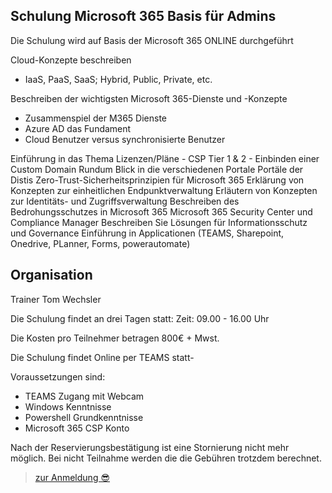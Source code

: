 ## Schulung Microsoft 365 Basis für Admins

Die Schulung wird auf Basis der Microsoft 365 ONLINE durchgeführt

Cloud-Konzepte beschreiben
- IaaS, PaaS, SaaS; Hybrid, Public, Private, etc.

Beschreiben der wichtigsten Microsoft 365-Dienste und -Konzepte
- Zusammenspiel der M365 Dienste
- Azure AD das Fundament
- Cloud Benutzer versus synchronisierte Benutzer

Einführung in das Thema Lizenzen/Pläne - CSP Tier 1 & 2 -
Einbinden einer Custom Domain
Rundum Blick in die verschiedenen Portale Portäle der Distis
Zero-Trust-Sicherheitsprinzipien für Microsoft 365
Erklärung von Konzepten zur einheitlichen Endpunktverwaltung
Erläutern von Konzepten zur Identitäts- und Zugriffsverwaltung
Beschreiben des Bedrohungsschutzes in Microsoft 365
Microsoft 365 Security Center und Compliance Manager
Beschreiben Sie Lösungen für Informationsschutz und Governance
Einführung in Applicationen (TEAMS, Sharepoint, Onedrive, PLanner, Forms, powerautomate)


## Organisation
Trainer Tom Wechsler 

Die Schulung findet an drei Tagen statt:
Zeit: 09.00 - 16.00 Uhr

Die Kosten pro Teilnehmer betragen 800€ + Mwst. 

Die Schulung findet Online per TEAMS statt-

Voraussetzungen sind:
- TEAMS Zugang mit Webcam
- Windows Kenntnisse
- Powershell Grundkenntnisse
- Microsoft 365 CSP Konto 

Nach der Reservierungsbestätigung ist eine Stornierung nicht mehr möglich. Bei nicht Teilnahme
werden die die Gebühren trotzdem berechnet.

>[zur Anmeldung 😎](https://github.com/glshnu/schulungen/blob/main/termineanmeldungen.md)
